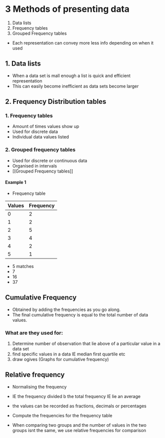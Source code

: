 # 3 Methods of presenting data

1. Data lists
2. Frequency tables
3. Grouped Frequency tables

- Each representation can convey more less info depending on when it used

## 1. Data lists

- When a data set is mall enough a list is quick and efficient representation
- This can easily become inefficient as data sets become larger


## 2. Frequency Distribution tables

### 1. Frequency tables

- Amount of times values show up 
- Used for discrete data
- Individual data values listed

### 2. Grouped frequency tables

- Used for discrete or continuous data
- Organised in intervals
- [[Grouped Frequency tables]]

#### Example  1

- Frequency table

| Values | Frequency |
| ------ | --------- |
| 0      | 2         |
| 1      | 2         |
| 2      | 5         |
| 3      | 4         |
| 4      | 2         |
| 5      | 1         |
- 5 matches
- 7
- 16
- 37

## Cumulative Frequency

- Obtained by adding the frequencies as you go along.
- The final cumulative frequency is equal to the total number of data values.
### What are they used for:

1. Determine number of observation that lie above of a particular value in a data set
2. find specific values in a data IE median first quartile etc
3. draw ogives (Graphs for cumulative frequency)

## Relative frequency

- Normalising the frequency
- IE the frequency divided b the total frequency IE lie an average
- the values can be recorded as fractions, decimals or percentages
- Compute the frequencies for the frequency table

- When comparing two groups and the number of values in the two groups isnt the same, we use relative frequencies for comparison




